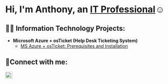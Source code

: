<h1>Hi, I'm Anthony, an <a href="https://linkedin.com/in/anthony-gomez-74545b317">IT Professional</a>☺</h1>

<h2>👨‍💻 Information Technology Projects:</h2>

- <b>Microsoft Azure + osTicket (Help Desk Ticketing System)</b>
  - [MS Azure + osTicket: Prerequisites and Installation](https://github.com/Agomez11011/MS-Azure-osTicket-prereqs)


<h2>🤳Connect with me:</h2>


[<img align="left" alt="Anthony | LinkedIn" width="22px" src="https://cdn.jsdelivr.net/npm/simple-icons@v3/icons/linkedin.svg" />][linkedin]

[linkedin]: https://linkedin.com/in/anthony-gomez-74545b317
